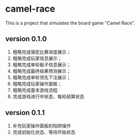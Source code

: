 # camel-race
This is a project that simulates the board game "Camel Race".

## version 0.1.0

1. 粗略完成骆驼比赛进度展示；
2. 粗略完成玩家信息展示；
3. 粗略完成单轮骰子信息展示；
4. 粗略完成最终结果预测展示；
5. 粗略完成单轮领先下注展示；
6. 粗略完成玩家操作面板；
7. 粗略完成基本游戏流程
8. 完成游戏进行中状态、每轮结算状态

## version 0.1.1

1. 补充玩家操作面板的陷阱操作
2. 完成初始化状态、等待开始状态